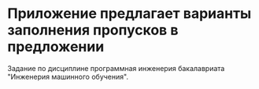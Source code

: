 # Приложение предлагает варианты заполнения пропусков в предложении

Задание по дисциплине программная инженерия бакалавриата "Инженерия машинного обучения".
